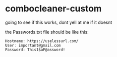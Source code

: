 # combocleaner-custom
going to see if this works, dont yell at me if it doesnt

the Passwords.txt file should be like this:
```
Hostname: https://uselessurl.com/
User: important@gmail.com
Password: This1$aP@assword!
```
